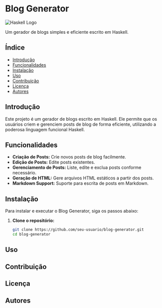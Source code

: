 # Blog Generator

![Haskell Logo](https://www.haskell.org/static/img/haskell-logo.svg)

Um gerador de blogs simples e eficiente escrito em Haskell.

## Índice

- [Introdução](#introdução)
- [Funcionalidades](#funcionalidades)
- [Instalação](#instalação)
- [Uso](#uso)
- [Contribuição](#contribuição)
- [Licença](#licença)
- [Autores](#autores)

## Introdução

Este projeto é um gerador de blogs escrito em Haskell. Ele permite que os usuários criem e gerenciem posts de blog de forma eficiente, utilizando a poderosa linguagem funcional Haskell.

## Funcionalidades

- **Criação de Posts:** Crie novos posts de blog facilmente.
- **Edição de Posts:** Edite posts existentes.
- **Gerenciamento de Posts:** Liste, edite e exclua posts conforme necessário.
- **Geração de HTML:** Gere arquivos HTML estáticos a partir dos posts.
- **Markdown Support:** Suporte para escrita de posts em Markdown.

## Instalação

Para instalar e executar o Blog Generator, siga os passos abaixo:

1. **Clone o repositório:**

   ```bash
   git clone https://github.com/seu-usuario/blog-generator.git
   cd blog-generator


## Uso

## Contribuição

## Licença


## Autores